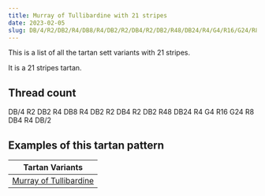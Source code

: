 ```yaml
---
title: Murray of Tullibardine with 21 stripes
date: 2023-02-05
slug: DB/4/R2/DB2/R4/DB8/R4/DB2/R2/DB4/R2/DB2/R48/DB24/R4/G4/R16/G24/R8/DB4/R4/DB/2
---
```

This is a list of all the tartan sett variants with 21 stripes.

It is a 21 stripes tartan.


## Thread count
DB/4 R2 DB2 R4 DB8 R4 DB2 R2 DB4 R2 DB2 R48 DB24 R4 G4 R16 G24 R8 DB4 R4 DB/2

## Examples of this tartan pattern

| Tartan Variants |
|---------------|
| [Murray of Tullibardine](/variants/db/4/r2/db2/r4/db8/r4/db2/r2/db4/r2/db2/r48/db24/r4/g4/r16/g24/r8/db4/r4/db/2-db00004c-g004c00-rc80000)||
